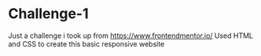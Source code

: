 # Challenge-1
Just a challenge i took up from https://www.frontendmentor.io/
Used HTML and CSS to create this basic responsive website
